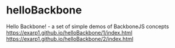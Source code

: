 # helloBackbone
Hello Backbone! - a set of simple demos of BackboneJS concepts
https://exarp1.github.io/helloBackbone/1/index.html
https://exarp1.github.io/helloBackbone/2/index.html

